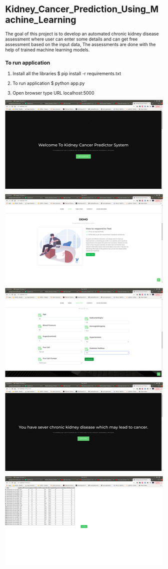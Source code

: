 # Kidney_Cancer_Prediction_Using_Machine_Learning
The goal of this project is to develop an automated chronic kidney disease assessment where user can enter some details and can get free assessment based on the input data, The assessments are done with the help of trained machine learning models.

### To run application

1. Install all the libraries
$ pip install -r requirements.txt

2. To run application
$ python app.py

3. Open browser type URL localhost:5000



![](static/scrn1.png)

![](static/scrn2.png)

![](static/scrn3.png)

![](static/scrn4.png)

![](static/scrn5.png)
